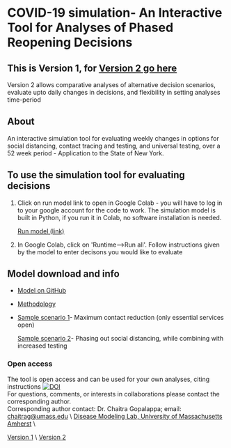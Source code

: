 # COVID-19 simulation- An Interactive Tool for Analyses of Phased Reopening Decisions
## This is Version 1, for [Version 2 go here](https://diseasemodeling.github.io/COVID19-v2/)
Version 2 allows comparative analyses of alternative decision scenarios, evaluate upto daily changes in decisions, and flexibility in setting analyses time-period 

## About
An interactive simulation tool for evaluating weekly changes in options for social distancing, contact tracing and testing, and universal testing, over a 52 week period - Application to the State of New York. 

## To use the simulation tool for evaluating decisions 
1. Click on run model link to open in Google Colab - you will have to log in to your google account for the code to work. The simulation model is built in Python, if you run it in Colab, no software installation is needed.

      [Run model (link)](https://colab.research.google.com/drive/1GXs3hBg68w23-Kv5GCFQI30KKRxsfyFP) 
      
2. In Google Colab, click on 'Runtime-->Run all'. Follow instructions given by the model to enter decisons you would like to evaluate 
   
## Model download and info
 
   - [Model on GitHub](https://github.com/diseasemodeling/COVID19) 
   
   - [Methodology](Methodology.pdf) 
   
   - [Sample scenario 1](figure/Scenario1.pdf)- Maximum contact reduction (only essential services open) 
   
     [Sample scenario 2](figure/Scenario2.pdf)- Phasing out social distancing, while combining with increased testing
   
### Open access
The tool is open access and can be used for your own analyses, citing instructions [![DOI](https://zenodo.org/badge/266425269.svg)](https://zenodo.org/badge/latestdoi/266425269) \
For questions, comments, or interests in collaborations please contact the corresponding author. \
Corresponding author contact: Dr. Chaitra Gopalappa; email: chaitrag@umass.edu \ [Disease Modeling Lab, University of Massachusetts Amherst](https://blogs.umass.edu/chaitrag/chaitra-gopalappa/) \


[Version 1](https://diseasemodeling.github.io/COVID19/) \ [Version 2](https://diseasemodeling.github.io/COVID19-v2/)

